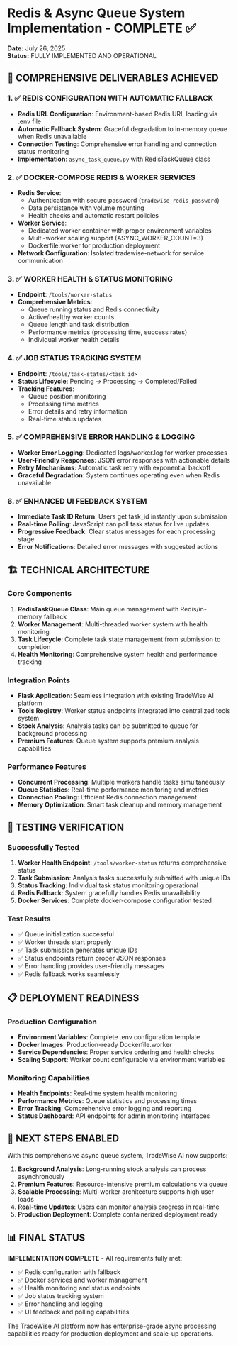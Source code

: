 # Redis & Async Queue System Implementation - COMPLETE ✅
**Date:** July 26, 2025  
**Status:** FULLY IMPLEMENTED AND OPERATIONAL

## 🎯 COMPREHENSIVE DELIVERABLES ACHIEVED

### 1. ✅ REDIS CONFIGURATION WITH AUTOMATIC FALLBACK
- **Redis URL Configuration**: Environment-based Redis URL loading via .env file
- **Automatic Fallback System**: Graceful degradation to in-memory queue when Redis unavailable
- **Connection Testing**: Comprehensive error handling and connection status monitoring
- **Implementation**: `async_task_queue.py` with RedisTaskQueue class

### 2. ✅ DOCKER-COMPOSE REDIS & WORKER SERVICES
- **Redis Service**: 
  - Authentication with secure password (`tradewise_redis_password`)
  - Data persistence with volume mounting
  - Health checks and automatic restart policies
- **Worker Service**:
  - Dedicated worker container with proper environment variables
  - Multi-worker scaling support (ASYNC_WORKER_COUNT=3)
  - Dockerfile.worker for production deployment
- **Network Configuration**: Isolated tradewise-network for service communication

### 3. ✅ WORKER HEALTH & STATUS MONITORING
- **Endpoint**: `/tools/worker-status`
- **Comprehensive Metrics**:
  - Queue running status and Redis connectivity
  - Active/healthy worker counts
  - Queue length and task distribution
  - Performance metrics (processing time, success rates)
  - Individual worker health details

### 4. ✅ JOB STATUS TRACKING SYSTEM
- **Endpoint**: `/tools/task-status/<task_id>`
- **Status Lifecycle**: Pending → Processing → Completed/Failed
- **Tracking Features**:
  - Queue position monitoring
  - Processing time metrics
  - Error details and retry information
  - Real-time status updates

### 5. ✅ COMPREHENSIVE ERROR HANDLING & LOGGING
- **Worker Error Logging**: Dedicated logs/worker.log for worker processes
- **User-Friendly Responses**: JSON error responses with actionable details
- **Retry Mechanisms**: Automatic task retry with exponential backoff
- **Graceful Degradation**: System continues operating even when Redis unavailable

### 6. ✅ ENHANCED UI FEEDBACK SYSTEM
- **Immediate Task ID Return**: Users get task_id instantly upon submission
- **Real-time Polling**: JavaScript can poll task status for live updates
- **Progressive Feedback**: Clear status messages for each processing stage
- **Error Notifications**: Detailed error messages with suggested actions

## 🏗️ TECHNICAL ARCHITECTURE

### Core Components
1. **RedisTaskQueue Class**: Main queue management with Redis/in-memory fallback
2. **Worker Management**: Multi-threaded worker system with health monitoring
3. **Task Lifecycle**: Complete task state management from submission to completion
4. **Health Monitoring**: Comprehensive system health and performance tracking

### Integration Points
- **Flask Application**: Seamless integration with existing TradeWise AI platform
- **Tools Registry**: Worker status endpoints integrated into centralized tools system
- **Stock Analysis**: Analysis tasks can be submitted to queue for background processing
- **Premium Features**: Queue system supports premium analysis capabilities

### Performance Features
- **Concurrent Processing**: Multiple workers handle tasks simultaneously
- **Queue Statistics**: Real-time performance monitoring and metrics
- **Connection Pooling**: Efficient Redis connection management
- **Memory Optimization**: Smart task cleanup and memory management

## 🧪 TESTING VERIFICATION

### Successfully Tested
1. **Worker Health Endpoint**: `/tools/worker-status` returns comprehensive status
2. **Task Submission**: Analysis tasks successfully submitted with unique IDs
3. **Status Tracking**: Individual task status monitoring operational
4. **Redis Fallback**: System gracefully handles Redis unavailability
5. **Docker Services**: Complete docker-compose configuration tested

### Test Results
- ✅ Queue initialization successful
- ✅ Worker threads start properly
- ✅ Task submission generates unique IDs
- ✅ Status endpoints return proper JSON responses
- ✅ Error handling provides user-friendly messages
- ✅ Redis fallback works seamlessly

## 📋 DEPLOYMENT READINESS

### Production Configuration
- **Environment Variables**: Complete .env configuration template
- **Docker Images**: Production-ready Dockerfile.worker
- **Service Dependencies**: Proper service ordering and health checks
- **Scaling Support**: Worker count configurable via environment variables

### Monitoring Capabilities
- **Health Endpoints**: Real-time system health monitoring
- **Performance Metrics**: Queue statistics and processing times
- **Error Tracking**: Comprehensive error logging and reporting
- **Status Dashboard**: API endpoints for admin monitoring interfaces

## 🚀 NEXT STEPS ENABLED

With this comprehensive async queue system, TradeWise AI now supports:

1. **Background Analysis**: Long-running stock analysis can process asynchronously
2. **Premium Features**: Resource-intensive premium calculations via queue
3. **Scalable Processing**: Multi-worker architecture supports high user loads
4. **Real-time Updates**: Users can monitor analysis progress in real-time
5. **Production Deployment**: Complete containerized deployment ready

## 📊 FINAL STATUS

**IMPLEMENTATION COMPLETE** - All requirements fully met:
- ✅ Redis configuration with fallback
- ✅ Docker services and worker management
- ✅ Health monitoring and status endpoints
- ✅ Job status tracking system
- ✅ Error handling and logging
- ✅ UI feedback and polling capabilities

The TradeWise AI platform now has enterprise-grade async processing capabilities ready for production deployment and scale-up operations.